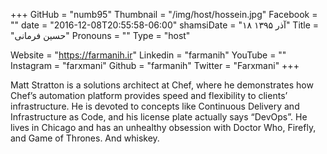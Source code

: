 +++
GitHub = "numb95"
Thumbnail = "/img/host/hossein.jpg"
Facebook = ""
date = "2016-12-08T20:55:58-06:00"
shamsiDate = "۱۸ آذر ۱۳۹۵"
Title = "حسین فرمانی"
Pronouns = ""
Type = "host"

Website = "https://farmanih.ir"
Linkedin = "farmanih"
YouTube = ""
Instagram = "farxmani"
Github = "farmanih"
Twitter = "Farxmani"
+++

Matt Stratton is a solutions architect at Chef, where he demonstrates how Chef’s automation platform provides speed and flexibility to clients’ infrastructure. He is devoted to concepts like Continuous Delivery and Infrastructure as Code, and his license plate actually says “DevOps”. He lives in Chicago and has an unhealthy obsession with Doctor Who, Firefly, and Game of Thrones. And whiskey.

